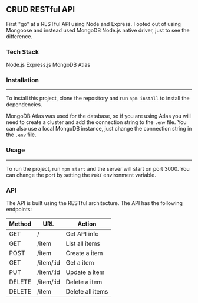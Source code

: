 ## CRUD RESTful API

First "go" at a RESTful API using Node and Express. I opted out of using Mongoose and instead used MongoDB Node.js native driver, just to see the difference.

### Tech Stack
Node.js
Express.js
MongoDB Atlas

### Installation

---

To install this project, clone the repository and run `npm install` to install the dependencies.

MongoDB Atlas was used for the database, so if you are using Atlas you will need to create a cluster and add the connection
string to the `.env` file. You can also use a local MongoDB instance, just change the connection string in the `.env` file.

### Usage

---

To run the project, run `npm start` and the server will start on port 3000. You can change the port by setting the
`PORT` environment variable.

### API

The API is built using the RESTful architecture. The API has the following endpoints:

| Method | URL       | Action           |
| ------ | --------- | ---------------- |
| GET    | /         | Get API info     |
| GET    | /item     | List all items   |
| POST   | /item     | Create a item    |
| GET    | /item/:id | Get a item       |
| PUT    | /item/:id | Update a item    |
| DELETE | /item/:id | Delete a item    |
| DELETE | /item     | Delete all items |


